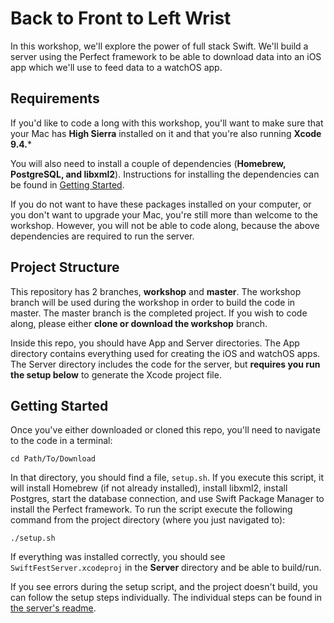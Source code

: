 # Back to Front to Left Wrist
In this workshop, we'll explore the power of full stack Swift. We'll build a
server using the Perfect framework to be able to download data into an iOS app
which we'll use to feed data to a watchOS app.

## Requirements
If you'd like to code a long with this workshop, you'll want to make sure that
your Mac has **High Sierra** installed on it and that you're also running **Xcode 9.4.***

You will also need to install a couple of dependencies (**Homebrew, PostgreSQL, and libxml2**). Instructions for installing the dependencies can be found in [Getting Started](#getting-started).

If you do not want to have these packages installed on your computer, or you don't want to upgrade your Mac, you're still more than welcome to the workshop. However, you will not be able to code along, because the above dependencies are required to run the server.

## Project Structure
This repository has 2 branches, **workshop** and **master**. The workshop branch will be used during the workshop in order to build the code in master. The master branch is the completed project. If you wish to code along, please either **clone or download the workshop** branch.

Inside this repo, you should have App and Server directories. The App directory contains everything used for creating the iOS and watchOS apps. The Server directory includes the code for the server, but **requires you run the setup below** to generate the Xcode project file.

## Getting Started
Once you've either downloaded or cloned this repo, you'll need to navigate to the code in a terminal:
```
cd Path/To/Download
```
In that directory, you should find a file, `setup.sh`. If you execute this script, it will install Homebrew (if not already installed), install libxml2, install Postgres, start the database connection, and use Swift Package Manager to install the Perfect framework. To run the script execute the following command from the project directory (where you just navigated to):
```
./setup.sh
```
If everything was installed correctly, you should see `SwiftFestServer.xcodeproj` in the **Server** directory and be able to build/run.

If you see errors during the setup script, and the project doesn't build, you can follow the setup steps individually. The individual steps can be found in [the server's readme](Server/README.md).
